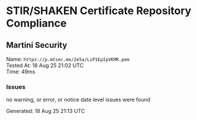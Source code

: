 # STIR/SHAKEN Certificate Repository Compliance

## Martini Security

Name: `https://p.mtsec.me/2e5a/LiP1EpIpVKMR.pem`\
Tested At: 18 Aug 25 21:02 UTC\
Time: 49ms

### Issues

no warning, or error, or notice date level issues were found

Generated: 18 Aug 25 21:13 UTC